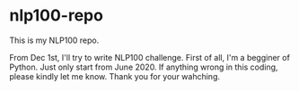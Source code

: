 # nlp100-repo
This is my NLP100 repo.

From Dec 1st, I'll try to write NLP100 challenge.
First of all, I'm a begginer of Python. Just only start from June 2020.
If anything wrong in this coding, please kindly let me know.
Thank you for your wahching.



